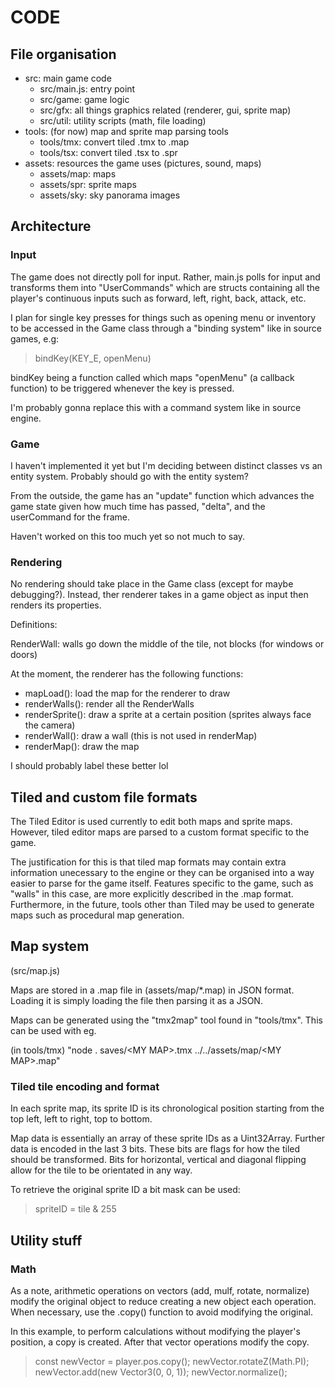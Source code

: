 # CODE

## File organisation

- src: main game code
  - src/main.js: entry point
  - src/game: game logic
  - src/gfx: all things graphics related (renderer, gui, sprite map)
  - src/util: utility scripts (math, file loading)
- tools: (for now) map and sprite map parsing tools
  - tools/tmx: convert tiled .tmx to .map
  - tools/tsx: convert tiled .tsx to .spr
- assets: resources the game uses (pictures, sound, maps)
  - assets/map: maps
  - assets/spr: sprite maps
  - assets/sky: sky panorama images

## Architecture

### Input

The game does not directly poll for input. Rather, main.js polls for input and
transforms them into "UserCommands" which are structs containing all the
player's continuous inputs such as forward, left, right, back, attack, etc.

I plan for single key presses for things such as opening menu or inventory to be
accessed in the Game class through a "binding system" like in source games, e.g:

> bindKey(KEY\_E, openMenu)

bindKey being a function called which maps "openMenu" (a callback function) to
be triggered whenever the key is pressed.

I'm probably gonna replace this with a command system like in source engine.

### Game

I haven't implemented it yet but I'm deciding between distinct classes vs an
entity system. Probably should go with the entity system?

From the outside, the game has an "update" function which advances the game
state given how much time has passed, "delta", and the userCommand for the
frame.

Haven't worked on this too much yet so not much to say.

### Rendering

No rendering should take place in the Game class (except for maybe debugging?).
Instead, ther renderer takes in a game object as input then renders its
properties.

Definitions:

RenderWall: walls go down the middle of the tile, not blocks (for windows or
doors)

At the moment, the renderer has the following functions:

- mapLoad(): load the map for the renderer to draw
- renderWalls(): render all the RenderWalls
- renderSprite(): draw a sprite at a certain position (sprites always face the camera)
- renderWall(): draw a wall (this is not used in renderMap)
- renderMap(): draw the map

I should probably label these better lol

## Tiled and custom file formats

The Tiled Editor is used currently to edit both maps and sprite maps. However,
tiled editor maps are parsed to a custom format specific to the game.

The justification for this is that tiled map formats may contain extra
information unecessary to the engine or they can be organised into a way easier
to parse for the game itself. Features specific to the game, such as "walls" in
this case, are more explicitly described in the .map format. Furthermore, in the
future, tools other than Tiled may be used to generate maps such as procedural
map generation.

## Map system

(src/map.js)

Maps are stored in a .map file in (assets/map/\*.map) in JSON format. Loading it
is simply loading the file then parsing it as a JSON.

Maps can be generated using the "tmx2map" tool found in "tools/tmx". This can be
used with eg.

(in tools/tmx)
"node . saves/\<MY MAP\>.tmx ../../assets/map/\<MY MAP\>.map"

### Tiled tile encoding and format

In each sprite map, its sprite ID is its chronological position starting from
the top left, left to right, top to bottom.

Map data is essentially an array of these sprite IDs as a Uint32Array. Further
data is encoded in the last 3 bits. These bits are flags for how the tiled
should be transformed. Bits for horizontal, vertical and diagonal flipping allow
for the tile to be orientated in any way.

To retrieve the original sprite ID a bit mask can be used:

> spriteID = tile & 255

## Utility stuff

### Math

As a note, arithmetic operations on vectors (add, mulf, rotate, normalize)
modify the original object to reduce creating a new object each operation. When
necessary, use the .copy() function to avoid modifying the original.

In this example, to perform calculations without modifying the player's
position, a copy is created. After that vector operations modify the copy.

> const newVector = player.pos.copy();
> newVector.rotateZ(Math.PI);
> newVector.add(new Vector3(0, 0, 1));
> newVector.normalize();
